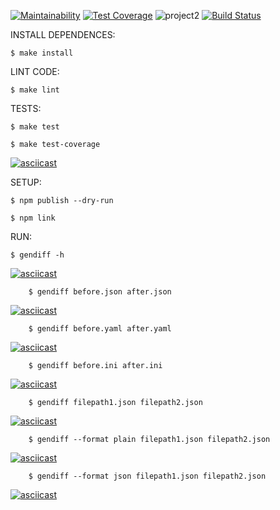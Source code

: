 [![Maintainability](https://api.codeclimate.com/v1/badges/1225d850a4d2264626a8/maintainability)](https://codeclimate.com/github/dimassspb/frontend-project-lvl2/maintainability)
[![Test Coverage](https://api.codeclimate.com/v1/badges/1225d850a4d2264626a8/test_coverage)](https://codeclimate.com/github/dimassspb/frontend-project-lvl2/test_coverage)
![project2](https://github.com/dimassspb/frontend-project-lvl2/workflows/project2/badge.svg)
[![Build Status](https://travis-ci.org/dimassspb/frontend-project-lvl2.svg?branch=master)](https://travis-ci.org/dimassspb/frontend-project-lvl2)


INSTALL DEPENDENCES:
	
	$ make install

LINT CODE:
	
	$ make lint

TESTS:

	$ make test

	$ make test-coverage

[![asciicast](https://asciinema.org/a/uMN8BhH96seiT0zxfgDVAGuvb.svg)](https://asciinema.org/a/uMN8BhH96seiT0zxfgDVAGuvb)

SETUP:
	
	$ npm publish --dry-run

	$ npm link
	

RUN: 

	$ gendiff -h

[![asciicast](https://asciinema.org/a/ASZ92S4leWtTC3TVzUYy6c5jG.svg)](https://asciinema.org/a/ASZ92S4leWtTC3TVzUYy6c5jG)


        $ gendiff before.json after.json

[![asciicast](https://asciinema.org/a/rMZeaxoGDX5QYeFfKa5gGg0oL.svg)](https://asciinema.org/a/rMZeaxoGDX5QYeFfKa5gGg0oL)


        $ gendiff before.yaml after.yaml

[![asciicast](https://asciinema.org/a/rbpXkU2jAnD9ZCMMGdOqvJ07U.svg)](https://asciinema.org/a/rbpXkU2jAnD9ZCMMGdOqvJ07U)


        $ gendiff before.ini after.ini

[![asciicast](https://asciinema.org/a/22cPaeRSjBSXZsFXW20P91P4H.svg)](https://asciinema.org/a/22cPaeRSjBSXZsFXW20P91P4H)


        $ gendiff filepath1.json filepath2.json

[![asciicast](https://asciinema.org/a/b4Ht3Os6SrtnmeO0i1hPFm2ZR.svg)](https://asciinema.org/a/b4Ht3Os6SrtnmeO0i1hPFm2ZR)


        $ gendiff --format plain filepath1.json filepath2.json

[![asciicast](https://asciinema.org/a/ya26HhVKxHIlrfmNIk8Bl6hap.svg)](https://asciinema.org/a/ya26HhVKxHIlrfmNIk8Bl6hap)


        $ gendiff --format json filepath1.json filepath2.json

[![asciicast](https://asciinema.org/a/2DTB4C5x2kpgI13JF8JZdR4QH.svg)](https://asciinema.org/a/2DTB4C5x2kpgI13JF8JZdR4QH)
